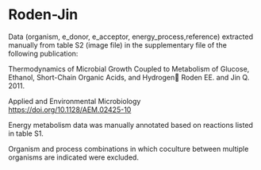 # Roden-Jin

Data (organism, e_donor, e_acceptor, energy_process,reference) extracted manually from table S2 (image file) in the supplementary file of the following publication: 

Thermodynamics of Microbial Growth Coupled to Metabolism of Glucose, Ethanol, Short-Chain Organic Acids, and Hydrogen
Roden EE. and Jin Q. 2011. 

Applied and Environmental Microbiology
https://doi.org/10.1128/AEM.02425-10

Energy metabolism data was manually annotated based on reactions listed in table S1.

Organism and process combinations in which coculture between multiple organisms are indicated were excluded. 